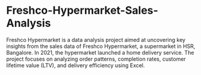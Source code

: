 # Freshco-Hypermarket-Sales-Analysis
Freshco Hypermarket is a data analysis project aimed at uncovering key insights from the sales data of Freshco Hypermarket, a supermarket in HSR, Bangalore. In 2021, the hypermarket launched a home delivery service. The project focuses on analyzing order patterns, completion rates, customer lifetime value (LTV), and delivery efficiency using Excel.
